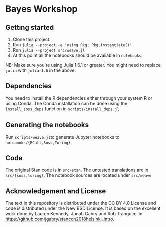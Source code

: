 # Bayes Workshop

## Getting started
1. Clone this project.
2. Run `julia --project -e 'using Pkg; Pkg.instantiate()'`
3. Run `julia --project src/weave.jl`
4. At this point all the notebooks should be available in `notebooks`.

NB: Make sure you're using Julia 1.6.1 or greater. You might need to replace `julia` with `julia-1.6` in the above.

## Dependencies

You need to install the R dependencies either through your system R or using
Conda. The Conda installation can be done using the `install_soss_deps` function
in `scripts/install_deps.jl`

## Generating the notebooks

Run `scripts/weave.jl`to generate Jupyter notebooks to `notebooks/{RCall,Soss,Turing}`.

## Code

The original Stan code is in `src/stan`. The untested translations are in
`src/{soss,turing}`. The notebook sources are located under `src/weave`.

## Acknowledgement and License

The text in this repository is distributed under the CC BY 4.0 License and code
is distributed under the New BSD License. It is based on the excellent work done
by Lauren Kennedy, Jonah Gabry and Rob Trangucci in https://github.com/jgabry/stancon2018helsinki_intro.
